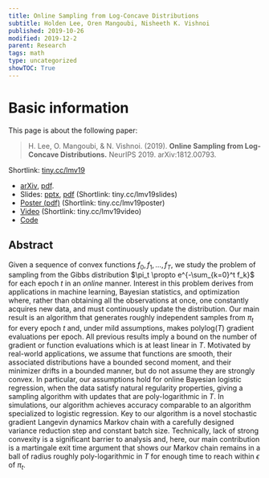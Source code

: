 ```yaml
---
title: Online Sampling from Log-Concave Distributions
subtitle: Holden Lee, Oren Mangoubi, Nisheeth K. Vishnoi
published: 2019-10-26
modified: 2019-12-2
parent: Research
tags: math
type: uncategorized
showTOC: True
---
```


# Basic information

This page is about the following paper:

> H. Lee, O. Mangoubi, & N. Vishnoi. (2019). **Online Sampling from Log-Concave Distributions.** NeurIPS 2019. arXiv:1812.00793.

Shortlink: [tiny.cc/lmv19](http://tiny.cc/lmv19)

* [arXiv](https://arxiv.org/abs/1902.08179), [pdf](https://arxiv.org/pdf/1902.08179).
* Slides: [pptx](https://www.dropbox.com/s/eh8xhyezjgld3zm/Online_Sampling_slides.pptx?dl=0), [pdf](https://www.dropbox.com/s/okiu86xelr97jvb/Online_Sampling_slides.pdf?dl=0) (Shortlink: tiny.cc/lmv19slides)
* [Poster (pdf)](https://www.dropbox.com/s/wggphmt8zl3e0je/poster.pdf?dl=0) (Shortlink: tiny.cc/lmv19poster)
* [Video](http://tiny.cc/lmv19video) (Shortlink: tiny.cc/lmv19video)
* [Code](https://github.com/holdenlee/Online_Sampling)

## Abstract

Given a sequence of convex functions $f_0, f_1, \ldots, f_T$, we study the problem of sampling from the Gibbs distribution $\pi_t \propto e^{-\sum_{k=0}^t f_k}$ for each epoch $t$ in an *online* manner. Interest in this problem derives from applications in machine learning, Bayesian statistics, and optimization where, rather than obtaining all the observations at once, one constantly acquires new data, and must continuously update the distribution. Our main result is an algorithm that generates roughly independent samples from $\pi_t$ for every epoch $t$ and, under mild assumptions, makes  $\mathrm{polylog}(T)$ gradient evaluations per epoch. All previous results imply a bound on the number of gradient or function evaluations which is at least linear in $T$. Motivated by real-world applications, we assume that functions are smooth, their associated distributions have a bounded second moment, and their minimizer drifts in a bounded manner, but do not assume they are strongly convex.  In particular, our assumptions hold for online Bayesian logistic regression, when the data satisfy natural regularity properties, giving a sampling algorithm with updates that are poly-logarithmic in $T$.  In simulations, our algorithm achieves accuracy comparable to an algorithm specialized to logistic regression.  Key to our algorithm is a novel stochastic gradient Langevin dynamics Markov chain with a carefully designed variance reduction step and constant batch size. Technically, lack of strong convexity is a significant barrier to analysis and, here, our main contribution is a martingale exit time argument that shows our Markov chain remains in a ball of radius roughly poly-logarithmic in $T$ for enough time to reach within $\epsilon$ of $\pi_t$.
